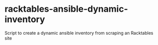 # racktables-ansible-dynamic-inventory
Script to create a dynamic ansible inventory from scraping an Racktables site
